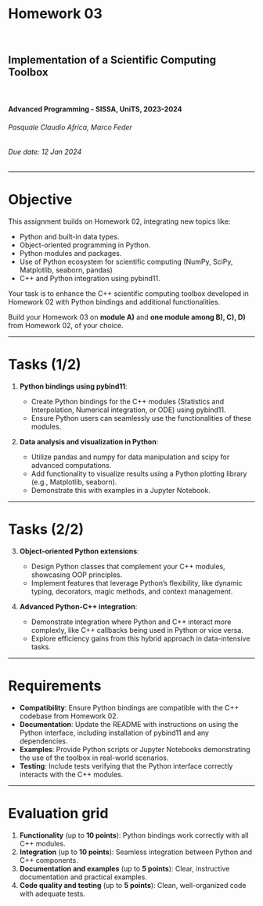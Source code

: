 <!--
title: Homework 03
paginate: true

_class: titlepage
-->

# Homework 03
<br>

## Implementation of a Scientific Computing Toolbox
<br>

#### Advanced Programming - SISSA, UniTS, 2023-2024

###### Pasquale Claudio Africa, Marco Feder

###### Due date: 12 Jan 2024

---

# Objective

This assignment builds on Homework 02, integrating new topics like:
- Python and built-in data types.
- Object-oriented programming in Python.
- Python modules and packages.
- Use of Python ecosystem for scientific computing (NumPy, SciPy, Matplotlib, seaborn, pandas)
- C++ and Python integration using pybind11.

Your task is to enhance the C++ scientific computing toolbox developed in Homework 02 with Python bindings and additional functionalities.

Build your Homework 03 on **module A)** and **one module among B), C), D)** from Homework 02, of your choice.

---

# Tasks (1/2)

1. **Python bindings using pybind11**:
   - Create Python bindings for the C++ modules (Statistics and Interpolation, Numerical integration, or ODE) using pybind11.
   - Ensure Python users can seamlessly use the functionalities of these modules.

2. **Data analysis and visualization in Python**:
   - Utilize pandas and numpy for data manipulation and scipy for advanced computations.
   - Add functionality to visualize results using a Python plotting library (e.g., Matplotlib, seaborn).
   - Demonstrate this with examples in a Jupyter Notebook.

---

# Tasks (2/2)

3. **Object-oriented Python extensions**:
   - Design Python classes that complement your C++ modules, showcasing OOP principles.
   - Implement features that leverage Python’s flexibility, like dynamic typing, decorators, magic methods, and context management.

4. **Advanced Python-C++ integration**:
   - Demonstrate integration where Python and C++ interact more complexly, like C++ callbacks being used in Python or vice versa.
   - Explore efficiency gains from this hybrid approach in data-intensive tasks.

---

# Requirements

- **Compatibility**: Ensure Python bindings are compatible with the C++ codebase from Homework 02.
- **Documentation**: Update the README with instructions on using the Python interface, including installation of pybind11 and any dependencies.
- **Examples**: Provide Python scripts or Jupyter Notebooks demonstrating the use of the toolbox in real-world scenarios.
- **Testing**: Include tests verifying that the Python interface correctly interacts with the C++ modules.

---

# Evaluation grid

1. **Functionality** (up to **10 points**): Python bindings work correctly with all C++ modules.
2. **Integration** (up to **10 points**): Seamless integration between Python and C++ components.
3. **Documentation and examples** (up to **5 points**): Clear, instructive documentation and practical examples.
4. **Code quality and testing** (up to **5 points**): Clean, well-organized code with adequate tests.
